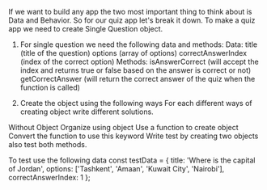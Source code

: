 If we want to build any app the two most important thing to think about is Data and Behavior. So for our quiz app let's break it down. To make a quiz app we need to create Single Question object.

1. For single question we need the following data and methods:
Data:
title (title of the question)
options (array of options)
correctAnswerIndex (index of the correct option)
Methods:
isAnswerCorrect (will accept the index and returns true or false based on the answer is correct or not)
getCorrectAnswer (will return the correct answer of the quiz when the function is called)


2. Create the object using the following ways
For each different ways of creating object write different solutions.

Without Object
Organize using object
Use a function to create object
Convert the function to use this keyword
Write test by creating two objects also test both methods.

To test use the following data
const testData = {
  title: 'Where is the capital of Jordan',
  options: ['Tashkent', 'Amaan', 'Kuwait City', 'Nairobi'],
  correctAnswerIndex: 1
};
